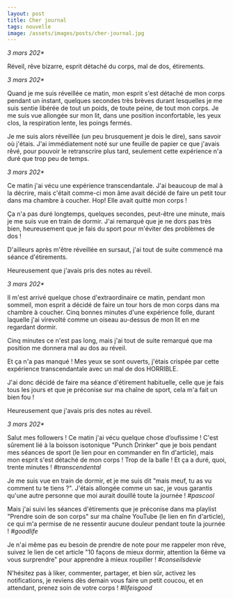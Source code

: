 ```yaml
---
layout: post
title: Cher journal
tags: nouvelle
image: /assets/images/posts/cher-journal.jpg
---
```




_3 mars 202*_

Réveil, rêve bizarre, esprit détaché du corps, mal de dos, étirements.

<!--more-->

_3 mars 202*_

Quand je me suis réveillée ce matin, mon esprit s'est détaché de mon corps pendant un instant, quelques secondes très brèves durant lesquelles je me suis sentie libérée de tout un poids, de toute peine, de tout mon corps. Je me suis vue allongée sur mon lit, dans une position inconfortable, les yeux clos, la respiration lente, les poings fermés. 

Je me suis alors réveillée (un peu brusquement je dois le dire), sans savoir où j'étais. J'ai immédiatement noté sur une feuille de papier ce que j'avais rêvé, pour pouvoir le retranscrire plus tard, seulement cette expérience n'a duré que trop peu de temps.


_3 mars 202*_

Ce matin j'ai vécu une expérience transcendantale. J'ai beaucoup de mal à la décrire, mais c'était comme-ci mon âme avait décidé de faire un petit tour dans ma chambre à coucher. Hop! Elle avait quitté mon corps !

Ça n'a pas duré longtemps, quelques secondes, peut-être une minute, mais je me suis vue en train de dormir. J'ai remarqué que je ne dors pas très bien, heureusement que je fais du sport pour m'éviter des problèmes de dos !

D'ailleurs après m'être réveillée en sursaut, j'ai tout de suite commencé ma séance d'étirements. 

Heureusement que j'avais pris des notes au réveil.

_3 mars 202*_

Il m'est arrivé quelque chose d'extraordinaire ce matin, pendant mon sommeil, mon esprit a décidé de faire un tour hors de mon corps dans ma chambre à coucher. Cinq bonnes minutes d'une expérience folle, durant laquelle j'ai virevolté comme un oiseau au-dessus de mon lit en me regardant dormir.

Cinq minutes ce n'est pas long, mais j'ai tout de suite remarqué que ma position me donnera mal au dos au réveil.

Et ça n'a pas manqué ! Mes yeux se sont ouverts, j'étais crispée par cette expérience transcendantale avec un mal de dos HORRIBLE.

J'ai donc décidé de faire ma séance d'étirement habituelle, celle que je fais tous les jours et que je préconise sur ma chaîne de sport, cela m'a fait un bien fou !

Heureusement que j'avais pris des notes au réveil.

_3 mars 202*_

Salut mes followers ! Ce matin j'ai vécu quelque chose d’oufissime ! C'est sûrement lié à la boisson isotonique "Punch Drinker" que je bois pendant mes séances de sport (le lien pour en commander en fin d'article), mais mon esprit s'est détaché de mon corps ! Trop de la balle ! Et ça a duré, quoi, trente minutes ! _#transcendental_

Je me suis vue en train de dormir, et je me suis dit "mais meuf, tu as vu comment tu te tiens ?". J'étais allongée comme un sac, je vous garantis qu'une autre personne que moi aurait douillé toute la journée ! _#pascool_

Mais j'ai suivi les séances d'étirements que je préconise dans ma playlist "Prendre soin de son corps" sur ma chaîne YouTube (le lien en fin d'article), ce qui m'a permise de ne ressentir aucune douleur pendant toute la journée ! _#goodlife_

Je n'ai même pas eu besoin de prendre de note pour me rappeler mon rêve, suivez le lien de cet article "10 façons de mieux dormir, attention la 6ème va vous surprendre" pour apprendre à mieux roupiller ! _#conseilsdevie_ 

N'hésitez pas à liker, commenter, partager, et bien sûr, activez les notifications, je reviens dès demain vous faire un petit coucou, et en attendant, prenez soin de votre corps ! _#lifeisgood_
